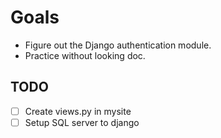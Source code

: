# Goals

- Figure out the Django authentication module.
- Practice without looking doc.

## TODO

- [ ] Create views.py in mysite
- [ ] Setup SQL server to django